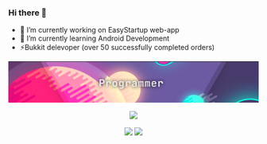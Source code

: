 ### Hi there 👋
- 🔭 I’m currently working on EasyStartup web-app
- 🌱 I’m currently learning Android Development
- ⚡Bukkit delevoper (over 50 successfully completed orders)

<img src="https://raw.githubusercontent.com/htmlcssphpjs/htmlcssphpjs/main/github-banner.png" />

<p align="center">
  <img src="https://wakatime.com/badge/user/5f36d26a-5e9c-4b05-adc7-d6c1b98d0328.svg" />
</p>


<p align="center">
  <img width="48%" src="https://github-readme-stats.vercel.app/api?username=iRedTea&show_icons=true&theme=tokyonight" />
  <img width="48%" src="https://github-readme-streak-stats.herokuapp.com/?user=iRedTea&theme=tokyonight" />
</p>
